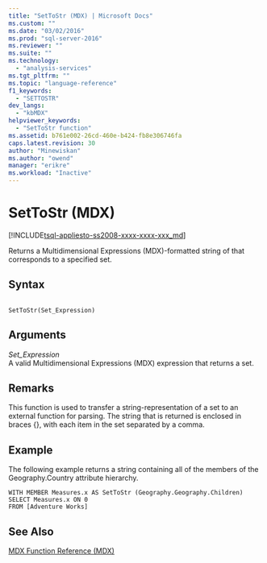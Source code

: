 ```yaml
---
title: "SetToStr (MDX) | Microsoft Docs"
ms.custom: ""
ms.date: "03/02/2016"
ms.prod: "sql-server-2016"
ms.reviewer: ""
ms.suite: ""
ms.technology: 
  - "analysis-services"
ms.tgt_pltfrm: ""
ms.topic: "language-reference"
f1_keywords: 
  - "SETTOSTR"
dev_langs: 
  - "kbMDX"
helpviewer_keywords: 
  - "SetToStr function"
ms.assetid: b761e002-26cd-460e-b424-fb8e306746fa
caps.latest.revision: 30
author: "Minewiskan"
ms.author: "owend"
manager: "erikre"
ms.workload: "Inactive"
---
```

# SetToStr (MDX)
[!INCLUDE[tsql-appliesto-ss2008-xxxx-xxxx-xxx_md](../includes/tsql-appliesto-ss2008-xxxx-xxxx-xxx-md.md)]

  Returns a Multidimensional Expressions (MDX)-formatted string of that corresponds to a specified set.  
  
## Syntax  
  
```  
  
SetToStr(Set_Expression)  
```  
  
## Arguments  
 *Set_Expression*  
 A valid Multidimensional Expressions (MDX) expression that returns a set.  
  
## Remarks  
 This function is used to transfer a string-representation of a set to an external function for parsing. The string that is returned is enclosed in braces {}, with each item in the set separated by a comma.  
  
## Example  
 The following example returns a string containing all of the members of the Geography.Country attribute hierarchy.  
  
```  
WITH MEMBER Measures.x AS SetToStr (Geography.Geography.Children)  
SELECT Measures.x ON 0  
FROM [Adventure Works]  
```  
  
## See Also  
 [MDX Function Reference &#40;MDX&#41;](../mdx/mdx-function-reference-mdx.md)  
  
  
